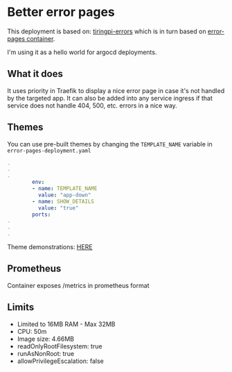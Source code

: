 # Better error pages

This deployment is based on: [tiringpi-errors](https://gitlab.com/vstrycek/turingpi-error-pages) which is in turn based on [error-pages container](https://github.com/tarampampam/error-pages).

I'm using it as a hello world for argocd deployments.

## What it does
It uses priority in Traefik to display a nice error page in case it's not handled by the targeted app. It can also be added into any service ingress if that service does not handle 404, 500, etc. errors in a nice way.

## Themes

You can use pre-built themes by changing the `TEMPLATE_NAME` variable in  `error-pages-deployment.yaml` 

```yaml
.
.
.
        env:
        - name: TEMPLATE_NAME
          value: "app-down"
        - name: SHOW_DETAILS
          value: "true"
        ports:
.
.
.
```

Theme demonstrations: [HERE](https://tarampampam.github.io/error-pages/)

## Prometheus

Container exposes /metrics in prometheus format

## Limits

- Limited to 16MB RAM - Max 32MB
- CPU: 50m
- Image size: 4.66MB
- readOnlyRootFilesystem: true
- runAsNonRoot: true
- allowPrivilegeEscalation: false
